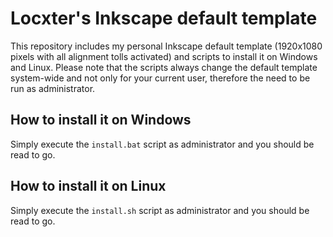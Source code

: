 # Locxter's Inkscape default template
This repository includes my personal Inkscape default template (1920x1080 pixels with all alignment tolls activated) and scripts to install it on Windows and Linux.
Please note that the scripts always change the default template system-wide and not only for your current user, therefore the need to be run as administrator.

## How to install it on Windows
Simply execute the `install.bat` script as administrator and you should be read to go.

## How to install it on Linux
Simply execute the `install.sh` script as administrator and you should be read to go.
